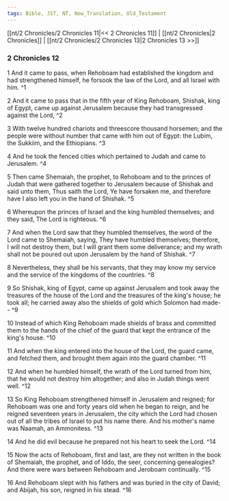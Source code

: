 ```yaml
---
tags: Bible, JST, NT, New_Translation, Old_Testament
---
```


[[nt/2 Chronicles/2 Chronicles 11|<< 2 Chronicles 11]] | [[nt/2 Chronicles|2 Chronicles]] | [[nt/2 Chronicles/2 Chronicles 13|2 Chronicles 13 >>]]

### 2 Chronicles 12

1 And it came to pass, when Rehoboam had established the kingdom and had strengthened himself, he forsook the law of the Lord, and all Israel with him.  ^1

2 And it came to pass that in the fifth year of King Rehoboam, Shishak, king of Egypt, came up against Jerusalem because they had transgressed against the Lord,  ^2

3 With twelve hundred chariots and threescore thousand horsemen; and the people were without number that came with him out of Egypt: the Lubim, the Sukkiim, and the Ethiopians.  ^3

4 And he took the fenced cities which pertained to Judah and came to Jerusalem.  ^4

5 Then came Shemaiah, the prophet, to Rehoboam and to the princes of Judah that were gathered together to Jerusalem because of Shishak and said unto them, Thus saith the Lord, Ye have forsaken me, and therefore have I also left you in the hand of Shishak.  ^5

6 Whereupon the princes of Israel and the king humbled themselves; and they said, The Lord is righteous.  ^6

7 And when the Lord saw that they humbled themselves, the word of the Lord came to Shemaiah, saying, They have humbled themselves; therefore, I will not destroy them, but I will grant them some deliverance; and my wrath shall not be poured out upon Jerusalem by the hand of Shishak.  ^7

8 Nevertheless, they shall be his servants, that they may know my service and the service of the kingdoms of the countries.  ^8

9 So Shishak, king of Egypt, came up against Jerusalem and took away the treasures of the house of the Lord and the treasures of the king\'s house; he took all; he carried away also the shields of gold which Solomon had made\--  ^9

10 Instead of which King Rehoboam made shields of brass and committed them to the hands of the chief of the guard that kept the entrance of the king\'s house.  ^10

11 And when the king entered into the house of the Lord, the guard came, and fetched them, and brought them again into the guard chamber.  ^11

12 And when he humbled himself, the wrath of the Lord turned from him, that he would not destroy him altogether; and also in Judah things went well.  ^12

13 So King Rehoboam strengthened himself in Jerusalem and reigned; for Rehoboam was one and forty years old when he began to reign, and he reigned seventeen years in Jerusalem, the city which the Lord had chosen out of all the tribes of Israel to put his name there. And his mother\'s name was Naamah, an Ammonitess.  ^13

14 And he did evil because he prepared not his heart to seek the Lord.  ^14

15 Now the acts of Rehoboam, first and last, are they not written in the book of Shemaiah, the prophet, and of Iddo, the seer, concerning genealogies? And there were wars between Rehoboam and Jeroboam continually.  ^15

16 And Rehoboam slept with his fathers and was buried in the city of David; and Abijah, his son, reigned in his stead.  ^16

 
